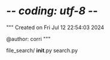 # -*- coding: utf-8 -*-
"""
Created on Fri Jul 12 22:54:03 2024

@author: corri
"""

file_search/
    __init__.py
    search.py